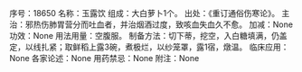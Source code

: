 序号：18650
名称：玉露饮
组成：大白萝卜1个。
出处：《重订通俗伤寒论》。
主治：邪热伤肺胃营分而吐血者，并治烟酒过度，致咳血失血久不愈。
加减：None
功效：None
用法用量：空腹服。
制备方法：切下蒂，挖空，入白糖填满，仍盖定，以线扎紧；取鲜稻上露3碗，煮极烂，以纱笼罩，露1宿，燉温。
临床应用：None
各家论述：None
用药禁忌：None
附注：None
